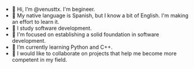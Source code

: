 - 👋 Hi, I’m @venusttx. I'm begineer.
- 🌱 My native language is Spanish, but I know a bit of English. I'm making an effort to learn it.
- 💞️ I study software development.
- 👀 I'm focused on establishing a solid foundation in software development.
- 🌱 I’m currently learning Python and C++.
- 💞️ I would like to collaborate on projects that help me become more competent in my field.

<!---
venusttx/venusttx is a ✨ special ✨ repository because its `README.md` (this file) appears on your GitHub profile.
You can click the Preview link to take a look at your changes.
--->
